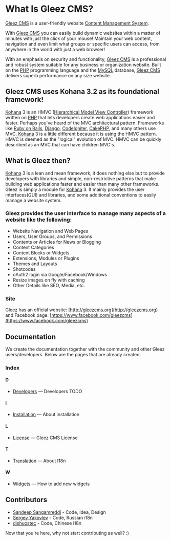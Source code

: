 # What Is Gleez CMS?

[Gleez CMS](http://gleezcms.org) is a user-friendly website [Content Management System](http://en.wikipedia.org/wiki/CMS).

With [Gleez CMS](http://gleezcms.org) you can easily build dynamic websites within a matter of minutes with just the click of your mouse! Maintain your web content, navigation and even limit what groups or specific users can access, from anywhere in the world with just a web browser!

With an emphasis on security and functionality, [Gleez CMS](http://gleezcms.org) is a professional and robust system suitable for any business or organization website. Built on the [PHP](http://php.net) programming language and the [MySQL](http://www.mysql.com) database, [Gleez CMS](http://gleezcms.org) delivers superb performance on any size website.


## Gleez CMS uses Kohana 3.2 as its foundational framework!

[Kohana](http://kohanaframework.org/) 3 is an HMVC ([Hierarchical Model View Controller](http://en.wikipedia.org/wiki/HMVC)) framework written on [PHP](http://php.net) that lets developers create web applications easier and faster. Perhaps you've heard of the MVC architectural pattern. Frameworks like [Ruby on Rails](http://rubyonrails.org), [Django](https://www.djangoproject.com), [CodeIgniter](http://ellislab.com/codeigniter), [CakePHP](http://cakephp.org/), and many others use MVC. [Kohana](http://kohanaframework.org/) 3 is a little different because it is using the HMVC pattern. HMVC is deemed as the "logical" evolution of MVC. HMVC can be quickly described as an MVC that can have children MVC's.


## What is Gleez then?

[Kohana](http://kohanaframework.org/) 3 is a lean and mean framework, it does nothing else but to provide developers with libraries and simple, non-restrictive patterns that make building web applications faster and easier than many other frameworks. Gleez is simply a module for [Kohana](http://kohanaframework.org/) 3. It mainly provides the user interfaces(GUI) and libraries, and some additional conventions to easily manage a website system.

### Gleez provides the user interface to manage many aspects of a website like the following:

* Website Navigation and Web Pages
* Users, User Groups, and Permissions
* Contents or Articles for News or Blogging
* Content Categories
* Content Blocks or Widgets
* Extensions, Modules or Plugins
* Themes and Layouts
* Shotcodes
* oAuth2 login via Google/Facebook/Windows
* Resize images on fly with caching
* Other Details like SEO, Media, etc.

### Site

Gleez has an official website: [http://gleezcms.org](http://gleezcms.org) and Facebook page: [https://www.facebook.com/gleezcms](https://www.facebook.com/gleezcms)


## Documentation

We create the documentation together with the community and other Gleez users/developers. Below are the pages that are already created.

### Index

#### D
* [Developers](wiki/Developers) &mdash; Developers TODO

#### I
* [Installation](wiki/Installation) &mdash; About installation

#### L
* [License](wiki/License) &mdash; Gleez CMS License

#### T
* [Translation](wiki/Translation) &mdash; About I18n

#### W
* [Widgets](wiki/Widgets) &mdash; How to add new widgets


## Contributors

- [Sandeep Sangamreddi](https://github.com/sandeepone) - Code, Idea, Design
- [Sergey Yakovlev](https://github.com/sergeyklay) - Code, Russian i18n
- [dishuostec](https://github.com/dishuostec) - Code, Chinese i18n

Now that you're here, why not start contributing as well? :)